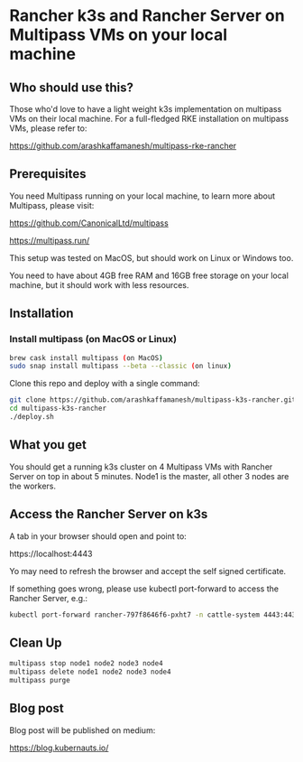# Rancher k3s and Rancher Server on Multipass VMs on your local machine

## Who should use this?

Those who'd love to have a light weight k3s implementation on multipass VMs on their local machine. For a full-fledged RKE installation on multipass VMs, please refer to:

https://github.com/arashkaffamanesh/multipass-rke-rancher

## Prerequisites

You need Multipass running on your local machine, to learn more about Multipass, please visit:

https://github.com/CanonicalLtd/multipass

https://multipass.run/

This setup was tested on MacOS, but should work on Linux or Windows too.

You need to have about 4GB free RAM and 16GB free storage on your local machine, but it should work with less resources.

## Installation

### Install multipass (on MacOS or Linux)

```bash
brew cask install multipass (on MacOS)
sudo snap install multipass --beta --classic (on linux)
```

Clone this repo and deploy with a single command:

```bash
git clone https://github.com/arashkaffamanesh/multipass-k3s-rancher.git
cd multipass-k3s-rancher
./deploy.sh
```

## What you get

You should get a running k3s cluster on 4 Multipass VMs with Rancher Server on top in about 5 minutes. Node1 is the master, all other 3 nodes are the workers.

## Access the Rancher Server on k3s

A tab in your browser should open and point to:

https://localhost:4443

Yo may need to refresh the browser and accept the self signed certificate.

If something goes wrong, please use kubectl port-forward to access the Rancher Server, e.g.:

```bash
kubectl port-forward rancher-797f8646f6-pxht7 -n cattle-system 4443:443
```

## Clean Up

```bash
multipass stop node1 node2 node3 node4
multipass delete node1 node2 node3 node4
multipass purge
```

## Blog post

Blog post will be published on medium:

https://blog.kubernauts.io/


